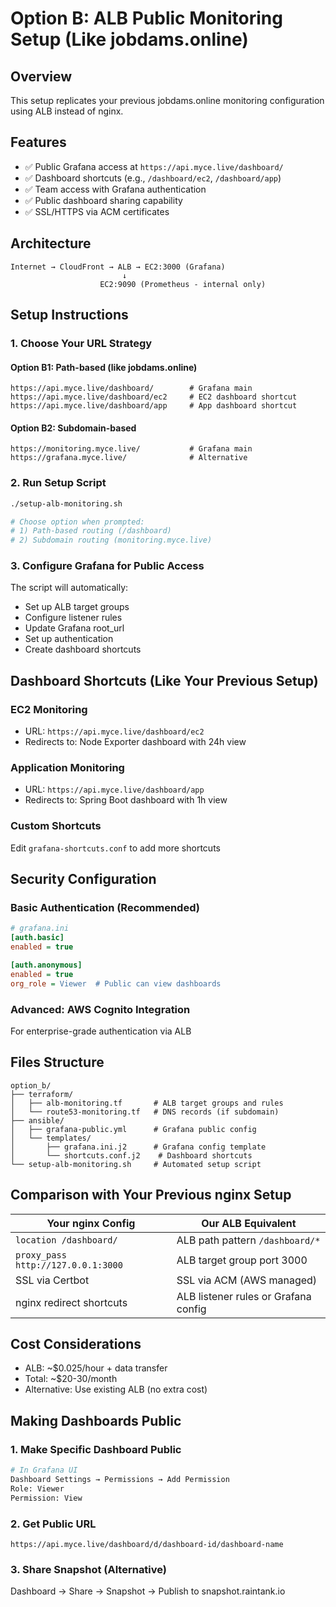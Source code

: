 # Option B: ALB Public Monitoring Setup (Like jobdams.online)

## Overview
This setup replicates your previous jobdams.online monitoring configuration using ALB instead of nginx.

## Features
- ✅ Public Grafana access at `https://api.myce.live/dashboard/`
- ✅ Dashboard shortcuts (e.g., `/dashboard/ec2`, `/dashboard/app`)
- ✅ Team access with Grafana authentication
- ✅ Public dashboard sharing capability
- ✅ SSL/HTTPS via ACM certificates

## Architecture
```
Internet → CloudFront → ALB → EC2:3000 (Grafana)
                         ↓
                    EC2:9090 (Prometheus - internal only)
```

## Setup Instructions

### 1. Choose Your URL Strategy

#### Option B1: Path-based (like jobdams.online)
```
https://api.myce.live/dashboard/        # Grafana main
https://api.myce.live/dashboard/ec2     # EC2 dashboard shortcut
https://api.myce.live/dashboard/app     # App dashboard shortcut
```

#### Option B2: Subdomain-based
```
https://monitoring.myce.live/           # Grafana main
https://grafana.myce.live/              # Alternative
```

### 2. Run Setup Script
```bash
./setup-alb-monitoring.sh

# Choose option when prompted:
# 1) Path-based routing (/dashboard)
# 2) Subdomain routing (monitoring.myce.live)
```

### 3. Configure Grafana for Public Access
The script will automatically:
- Set up ALB target groups
- Configure listener rules
- Update Grafana root_url
- Set up authentication
- Create dashboard shortcuts

## Dashboard Shortcuts (Like Your Previous Setup)

### EC2 Monitoring
- URL: `https://api.myce.live/dashboard/ec2`
- Redirects to: Node Exporter dashboard with 24h view

### Application Monitoring  
- URL: `https://api.myce.live/dashboard/app`
- Redirects to: Spring Boot dashboard with 1h view

### Custom Shortcuts
Edit `grafana-shortcuts.conf` to add more shortcuts

## Security Configuration

### Basic Authentication (Recommended)
```ini
# grafana.ini
[auth.basic]
enabled = true

[auth.anonymous]
enabled = true
org_role = Viewer  # Public can view dashboards
```

### Advanced: AWS Cognito Integration
For enterprise-grade authentication via ALB

## Files Structure
```
option_b/
├── terraform/
│   ├── alb-monitoring.tf       # ALB target groups and rules
│   └── route53-monitoring.tf   # DNS records (if subdomain)
├── ansible/
│   ├── grafana-public.yml      # Grafana public config
│   └── templates/
│       ├── grafana.ini.j2      # Grafana config template
│       └── shortcuts.conf.j2    # Dashboard shortcuts
└── setup-alb-monitoring.sh     # Automated setup script
```

## Comparison with Your Previous nginx Setup

| Your nginx Config | Our ALB Equivalent |
|-------------------|-------------------|
| `location /dashboard/` | ALB path pattern `/dashboard/*` |
| `proxy_pass http://127.0.0.1:3000` | ALB target group port 3000 |
| SSL via Certbot | SSL via ACM (AWS managed) |
| nginx redirect shortcuts | ALB listener rules or Grafana config |

## Cost Considerations
- ALB: ~$0.025/hour + data transfer
- Total: ~$20-30/month
- Alternative: Use existing ALB (no extra cost)

## Making Dashboards Public

### 1. Make Specific Dashboard Public
```bash
# In Grafana UI
Dashboard Settings → Permissions → Add Permission
Role: Viewer
Permission: View
```

### 2. Get Public URL
```
https://api.myce.live/dashboard/d/dashboard-id/dashboard-name
```

### 3. Share Snapshot (Alternative)
Dashboard → Share → Snapshot → Publish to snapshot.raintank.io
